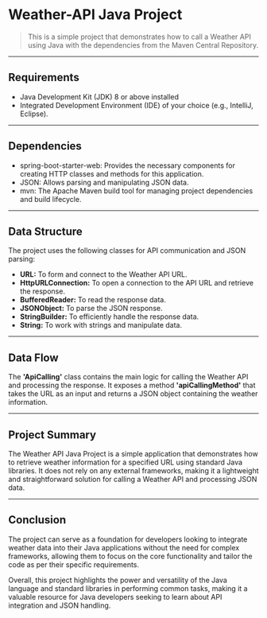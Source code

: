 # Weather-API Java Project
> This is a simple project that demonstrates how to call a Weather API using Java with the dependencies from the Maven Central Repository.
---
## Requirements
* Java Development Kit (JDK) 8 or above installed
* Integrated Development Environment (IDE) of your choice (e.g., IntelliJ, Eclipse).
---
## Dependencies
* spring-boot-starter-web: Provides the necessary components for creating HTTP classes and methods for this application.
* JSON: Allows parsing and manipulating JSON data.
* mvn: The Apache Maven build tool for managing project dependencies and build lifecycle.
---
## Data Structure
The project uses the following classes for API communication and JSON parsing:

* **URL:** To form and connect to the Weather API URL.
* **HttpURLConnection:** To open a connection to the API URL and retrieve the response.
* **BufferedReader:** To read the response data.
* **JSONObject:** To parse the JSON response.
* **StringBuilder:** To efficiently handle the response data.
* **String:** To work with strings and manipulate data.
---
## Data Flow
The **'ApiCalling'** class contains the main logic for calling the Weather API and processing the response. It exposes a method **'apiCallingMethod'** that takes the URL as an input and returns a JSON object containing the weather information.

---
## Project Summary
The Weather API Java Project is a simple application that demonstrates how to retrieve weather information for a specified URL using standard Java libraries. It does not rely on any external frameworks, making it a lightweight and straightforward solution for calling a Weather API and processing JSON data.

---
## Conclusion
The project can serve as a foundation for developers looking to integrate weather data into their Java applications without the need for complex frameworks, allowing them to focus on the core functionality and tailor the code as per their specific requirements.

Overall, this project highlights the power and versatility of the Java language and standard libraries in performing common tasks, making it a valuable resource for Java developers seeking to learn about API integration and JSON handling.
